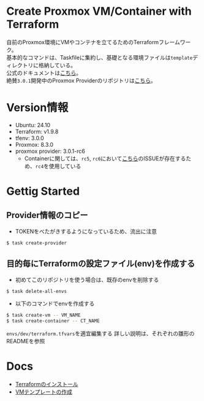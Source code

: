 # Create Proxmox VM/Container with Terraform

自前のProxmox環境にVMやコンテナを立てるためのTerraformフレームワーク。  
基本的なコマンドは、Taskfileに集約し、基礎となる環境ファイルは`template`ディレクトリに格納している。  
公式のドキュメントは[こちら](https://registry.terraform.io/providers/Telmate/proxmox/latest/docs/guides/cloud-init%2520getting%2520started)。  
絶賛`3.0.1`開発中のProxmox Providerのリポジトリは[こちら](https://github.com/Telmate/terraform-provider-proxmox)。

# Version情報

- Ubuntu: 24.10
- Terraform: v1.9.8
- tfenv: 3.0.0
- Proxmox: 8.3.0
- proxmox provider: 3.0.1-rc6
  - Containerに関しては、`rc5`, `rc6`において[こちら](https://github.com/Telmate/terraform-provider-proxmox/issues/1172)のISSUEが存在するため、`rc4`を使用している
 
# Gettig Started

## Provider情報のコピー

- TOKENをべたがきするようになっているため、流出に注意

```sh
$ task create-provider
```

## 目的毎にTerraformの設定ファイル(env)を作成する

- 初めてこのリポジトリを使う場合は、既存のenvを削除する

```sh
$ task delete-all-envs
```

- 以下のコマンドでenvを作成する

```bash
$ task create-vm -- VM_NAME
$ task create-container -- CT_NAME
```

`envs/dev/terraform.tfvars`を適宜編集する
詳しい説明は、それぞれの雛形のREADMEを参照

# Docs

- [Terraformのインストール](./docs/install_terraform.md)
- [VMテンプレートの作成](./docs/create_vm_template.md)
